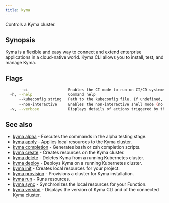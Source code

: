 ```yaml
---
title: kyma
---
```


Controls a Kyma cluster.

## Synopsis

Kyma is a flexible and easy way to connect and extend enterprise applications in a cloud-native world.
Kyma CLI allows you to install, test, and manage Kyma.



## Flags

```bash
      --ci                  Enables the CI mode to run on CI/CD systems. It avoids any user interaction (such as no dialog prompts) and ensures that logs are formatted properly in log files (such as no spinners for CLI steps).
  -h, --help                Command help
      --kubeconfig string   Path to the kubeconfig file. If undefined, Kyma CLI uses the KUBECONFIG environment variable, or falls back "/$HOME/.kube/config".
      --non-interactive     Enables the non-interactive shell mode (no colorized output, no spinner)
  -v, --verbose             Displays details of actions triggered by the command.
```

## See also

* [kyma alpha](#kyma-alpha-kyma-alpha)	 - Executes the commands in the alpha testing stage.
* [kyma apply](#kyma-apply-kyma-apply)	 - Applies local resources to the Kyma cluster.
* [kyma completion](#kyma-completion-kyma-completion)	 - Generates bash or zsh completion scripts.
* [kyma create](#kyma-create-kyma-create)	 - Creates resources on the Kyma cluster.
* [kyma delete](#kyma-delete-kyma-delete)	 - Deletes Kyma from a running Kubernetes cluster.
* [kyma deploy](#kyma-deploy-kyma-deploy)	 - Deploys Kyma on a running Kubernetes cluster.
* [kyma init](#kyma-init-kyma-init)	 - Creates local resources for your project.
* [kyma provision](#kyma-provision-kyma-provision)	 - Provisions a cluster for Kyma installation.
* [kyma run](#kyma-run-kyma-run)	 - Runs resources.
* [kyma sync](#kyma-sync-kyma-sync)	 - Synchronizes the local resources for your Function.
* [kyma version](#kyma-version-kyma-version)	 - Displays the version of Kyma CLI and of the connected Kyma cluster.

